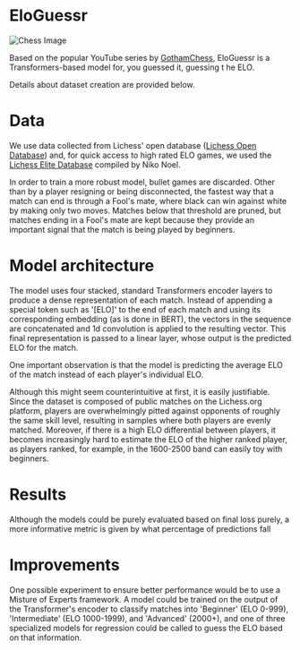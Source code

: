 # EloGuessr

![Chess Image](https://i.ytimg.com/vi/Y1xzL8I9sAE/maxresdefault.jpg)

Based on the popular YouTube series by [GothamChess](https://www.youtube.com/@GothamChess), EloGuessr is a Transformers-based model for, you guessed it, guessing t he ELO.

Details about dataset creation are provided below.

# Data

We use data collected from Lichess' open database ([Lichess Open Database](https://database.lichess.org/)) and, for quick access to high rated ELO games, we used the [Lichess Elite Database](https://database.nikonoel.fr/) compiled by Niko Noel.

In order to train a more robust model, bullet games are discarded. Other than by a player resigning or being disconnected, the fastest way that a match can end is through a Fool's mate, where black can win against white by making only two moves.
Matches below that threshold are pruned, but matches ending in a Fool's mate are kept because they provide an important signal that the match is being played by beginners.

# Model architecture

The model uses four stacked, standard Transformers encoder layers to produce a dense representation of each match.
Instead of appending a special token such as '\[ELO\]' to the end of each match and using its corresponding embedding (as is done in BERT), the vectors in the sequence are concatenated and 1d convolution is applied to the resulting vector.
This final representation is passed to a linear layer, whose output is the predicted ELO for the match.

One important observation is that the model is predicting the average ELO of the match instead of each player's individual ELO.

Although this might seem counterintuitive at first, it is easily justifiable.
Since the dataset is composed of public matches on the Lichess.org platform, players are overwhelmingly pitted against opponents of roughly the same skill level, resulting in samples where both players are evenly matched.
Moreover, if there is a high ELO differential between players, it becomes increasingly hard to estimate the ELO of the higher ranked player, as players ranked, for example, in the 1600-2500 band can easily toy with beginners.

# Results

Although the models could be purely evaluated based on final loss purely, a more informative metric is given by what percentage of predictions fall 

# Improvements

One possible experiment to ensure better performance would be to use a Misture of Experts framework.
A model could be trained on the output of the Transformer's encoder to classify matches into 'Beginner' (ELO 0-999), 'Intermediate' (ELO 1000-1999), and 'Advanced' (2000+), and one of three specialized models for regression could be called to guess the ELO based on that information.
